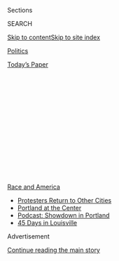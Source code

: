 <div id="app">

<div>

<div>

<div>

<div class="NYTAppHideMasthead css-1q2w90k e1suatyy0">

<div class="section css-ui9rw0 e1suatyy2">

<div class="css-eph4ug er09x8g0">

<div class="css-6n7j50">

</div>

<span class="css-1dv1kvn">Sections</span>

<div class="css-10488qs">

<span class="css-1dv1kvn">SEARCH</span>

</div>

[Skip to content](#site-content)[Skip to site
index](#site-index)

</div>

<div id="masthead-section-label" class="css-1wr3we4 eaxe0e00">

[Politics](https://www.nytimes.com/section/politics)

</div>

<div class="css-10698na e1huz5gh0">

</div>

</div>

<div id="masthead-bar-one" class="section hasLinks css-15hmgas e1csuq9d3">

<div class="css-uqyvli e1csuq9d0">

</div>

<div class="css-1uqjmks e1csuq9d1">

</div>

<div class="css-9e9ivx">

[](https://myaccount.nytimes.com/auth/login?response_type=cookie&client_id=vi)

</div>

<div class="css-1bvtpon e1csuq9d2">

[Today’s
Paper](https://www.nytimes.com/section/todayspaper)

</div>

</div>

</div>

</div>

<div data-aria-hidden="false">

<div id="site-content" data-role="main">

<div>

<div class="css-1aor85t" style="opacity:0.000000001;z-index:-1;visibility:hidden">

<div class="css-1hqnpie">

<div class="css-epjblv">

<span class="css-17xtcya">[Politics](/section/politics)</span><span class="css-x15j1o">|</span><span class="css-fwqvlz">Some
Republicans Have Grown Wary of Protests Against Racism, Poll
Shows</span>

</div>

<div class="css-k008qs">

<div class="css-1iwv8en">

<span class="css-18z7m18"></span>

<div>

</div>

</div>

<span class="css-1n6z4y">https://nyti.ms/2O9SXo6</span>

<div class="css-1705lsu">

<div class="css-4xjgmj">

<div class="css-4skfbu" data-role="toolbar" data-aria-label="Social Media Share buttons, Save button, and Comments Panel with current comment count" data-testid="share-tools">

  - 
  - 
  - 
  - 
    
    <div class="css-6n7j50">
    
    </div>

  - 

</div>

</div>

</div>

</div>

</div>

</div>

<div id="NYT_TOP_BANNER_REGION" class="css-13pd83m">

<div>

<div id="styln-prism-menu-1590763508878" class="section interactive-content interactive-size-medium css-1edisqu">

<div class="css-17ih8de interactive-body">

<div id="scroll-container" class="css-1gj85ro">

[<span class="styln-title-wrap"><span class="css-1pje3qr">Race
and</span><span class="css-1pje3qr">
America</span></span>](https://www.nytimes.com/news-event/george-floyd-protests-minneapolis-new-york-los-angeles?action=click&pgtype=Article&state=default&region=TOP_BANNER&context=storylines_menu)

  - [Protesters Return to Other
    Cities](https://www.nytimes.com/2020/07/26/us/protests-portland-seattle-trump.html?action=click&pgtype=Article&state=default&region=TOP_BANNER&context=storylines_menu)
  - [Portland at the
    Center](https://www.nytimes.com/2020/07/24/us/portland-oregon-protests-white-race.html?action=click&pgtype=Article&state=default&region=TOP_BANNER&context=storylines_menu)
  - [Podcast: Showdown in
    Portland](https://www.nytimes.com/2020/07/23/podcasts/the-daily/portland-protests.html?action=click&pgtype=Article&state=default&region=TOP_BANNER&context=storylines_menu)
  - [45 Days in
    Louisville](https://www.nytimes.com/interactive/2020/07/16/us/black-lives-matter-protests-louisville-breonna-taylor.html?action=click&pgtype=Article&state=default&region=TOP_BANNER&context=storylines_menu)

</div>

</div>

</div>

</div>

</div>

<div id="top-wrapper" class="css-1sy8kpn">

<div id="top-slug" class="css-l9onyx">

Advertisement

</div>

[Continue reading the main
story](#after-top)

<div class="ad top-wrapper" style="text-align:center;height:100%;display:block;min-height:250px">

<div id="top" class="place-ad" data-position="top" data-size-key="top">

</div>

</div>

<div id="after-top">

</div>

</div>

<div>

<div id="sponsor-wrapper" class="css-1hyfx7x">

<div id="sponsor-slug" class="css-19vbshk">

Supported by

</div>

[Continue reading the main
story](#after-sponsor)

<div id="sponsor" class="ad sponsor-wrapper" style="text-align:center;height:100%;display:block">

</div>

<div id="after-sponsor">

</div>

</div>

<div class="css-186x18t">

</div>

<div class="css-1vkm6nb ehdk2mb0">

# Some Republicans Have Grown Wary of Protests Against Racism, Poll Shows

</div>

A month ago, polls reflected a new consensus around the need for racial
justice. But after weeks of attacks by President Trump, some
Republicans’ views have shifted.

<div class="css-79elbk" data-testid="photoviewer-wrapper">

<div class="css-z3e15g" data-testid="photoviewer-wrapper-hidden">

</div>

<div class="css-1a48zt4 ehw59r15" data-testid="photoviewer-children">

![<span class="css-16f3y1r e13ogyst0" data-aria-hidden="true">A protest
in Dallas on Saturday. In a new Monmouth poll, a wide majority of
Americans across age, gender and race showed sympathy for the Black
Lives Matter
movement. </span><span class="css-cnj6d5 e1z0qqy90" itemprop="copyrightHolder"><span class="css-1ly73wi e1tej78p0">Credit...</span><span><span>Nitashia
Johnson for The New York
Times</span></span></span>](https://static01.nyt.com/images/2020/07/08/us/politics/08polling-race/merlin_174249411_011180d4-f95e-474a-8cfe-aa4b4cf8a4f8-articleLarge.jpg?quality=75&auto=webp&disable=upscale)

</div>

</div>

<div class="css-18e8msd">

<div class="css-vp77d3 epjyd6m0">

<div class="css-hus3qt ey68jwv0" data-aria-hidden="true">

[![Giovanni
Russonello](https://static01.nyt.com/images/2019/04/03/multimedia/author-giovanni-russonello/author-giovanni-russonello-thumbLarge.png
"Giovanni Russonello")](https://www.nytimes.com/by/giovanni-russonello)

</div>

<div class="css-1baulvz">

By [<span class="css-1baulvz last-byline" itemprop="name">Giovanni
Russonello</span>](https://www.nytimes.com/by/giovanni-russonello)

</div>

</div>

  - 
    
    <div class="css-ld3wwf e16638kd2">
    
    July 8,
    2020
    
    </div>

  - 
    
    <div class="css-4xjgmj">
    
    <div class="css-d8bdto" data-role="toolbar" data-aria-label="Social Media Share buttons, Save button, and Comments Panel with current comment count" data-testid="share-tools">
    
      - 
      - 
      - 
      - 
        
        <div class="css-6n7j50">
        
        </div>
    
      - 
    
    </div>
    
    </div>

</div>

</div>

<div class="section meteredContent css-1r7ky0e" name="articleBody" itemprop="articleBody">

<div class="css-1fanzo5 StoryBodyCompanionColumn">

<div class="css-53u6y8">

Most Americans continue to support the nationwide protests against
racial injustice, but with [President
Trump](https://www.nytimes.com/interactive/2020/us/elections/donald-trump.html)
issuing an [ever-more-combative barrage of
attacks](https://www.nytimes.com/2020/07/06/us/politics/trump-bubba-wallace-nascar.html),
new polling shows that some Republicans have grown wary of
demonstrators’ demands and retreated toward saying that racism is not
in fact a big problem in the United States.

At the start of June, many polls showed the emergence of [a rare
consensus](https://www.nytimes.com/2020/06/05/us/politics/polling-george-floyd-protests-racism.html)
around calls for racial justice and changes to policing, with a majority
of Republicans joining other Americans in saying that racial
discrimination is a big issue for the country.

But a [Monmouth University
survey](https://www.monmouth.edu/polling-institute/documents/monmouthpoll_us_070820.pdf/)
released on Wednesday found that at the end of last month, just 40
percent of Republicans still said racism was a big problem, a drop of 15
percentage points from four weeks earlier.

And while close to four in 10 Republicans [told Monmouth
researchers](https://www.monmouth.edu/polling-institute/documents/monmouthpoll_us_060220.pdf/)
at the start of last month that protesters’ anger was justified, that
number fell by more than half in the new poll, with just 15 percent of
Republicans saying so. A majority of Democrats and independents
continued to say that the demonstrators’ grievances were fully
justified.

</div>

</div>

<div class="css-1fanzo5 StoryBodyCompanionColumn">

<div class="css-53u6y8">

Sekou Franklin, a political scientist at Middle Tennessee State
University, said, “It’s very difficult for a conservative Republican who
gravitates toward Trump to then embrace the idea that racism is an
urgent issue that we need to deal with, because Trump is driving a wedge
between those people and the protesters out in the street.”

“But attitudes shift back and forth,” Dr. Franklin added. “I think the
concern among many activists and social scientists is with the moderate
observer, who’s now more sympathetic to the protesters. Will that
person’s attitudes shift back over time?”

Over all, a wide majority of Americans across age, gender and race said
they thought the Black Lives Matter movement had brought attention to
real racial disparities in the country — and most said they expected the
current protest movement to have a positive impact on race relations.

Republicans were the only major subgroup to be about evenly split on the
legitimacy and likely effects of the protests. Forty-nine percent of
Republicans told Monmouth researchers that Black Lives Matter had shined
a light on real problems; 47 percent said it hadn’t.

But even if many Republicans have been receptive to Mr. Trump’s
messaging, that does not always mean they express satisfaction with his
style. Just 43 percent said that his handling of the protests had made
things better, while another 45 percent said it had either made things
worse or had no impact.

</div>

</div>

<div class="css-1fanzo5 StoryBodyCompanionColumn">

<div class="css-53u6y8">

Glen Bolger, a longtime Republican pollster, said that he saw some
Republicans’ heightened aversion as the natural result of what they are
seeing in the news. “It’s becoming a partisan issue, and that’s clearly
a shame, but there’s not a lot of sympathy for the people who are
blowing things up or looting stores” or taking down monuments to the
country’s founding fathers, he said.

But Mr. Bolger said Democrats had shown a surprising ability to avoid
being painted as extreme on one particular issue: calls to “defund the
police.”

This has become the major rallying cry at protests, with activists
pushing for a scaling-down of the police presence in municipalities
across the country and a greater investment in social services. While
some Democrats — including [Joseph R. Biden
Jr.](https://www.nytimes.com/interactive/2020/us/elections/joe-biden.html),
the party’s presumptive nominee — have distanced themselves from the
language, many prominent progressives have proudly embraced it.

Mr. Trump and other Republicans have seized on this phrase, believing
that most voters will find it alienating and extreme. More than half of
the Trump campaign’s television budget from the past week was spent on a
single advertisement depicting an empty police station under a Biden
administration, according to Advertising Analytics.

Over the past seven days, the campaign has spent $3.1 million on an ad
that shows an answering service in the future responding to a 911 call,
with scenes from eruptive protests taking over the split screen. The ad
appears to illustrate a dystopian nightmare, resembling imagery from Fox
News more than from the Biden campaign platform.

But the Monmouth poll’s results, along with [similar data from other
surveys](https://www.nytimes.com/2020/07/03/us/politics/polling-defund-the-police.html),
don’t bode well for this messaging. An overwhelming share of Americans
told Monmouth’s interviewers that when they heard protesters say “defund
the police,” they understood it as a demand to change the way police
departments operate, not as a push to eliminate the police altogether.

Seventy-seven percent of all Monmouth respondents — including
three-quarters of white Americans and two-thirds of Republicans — said
this, while less than one in five said they thought “defund the police”
meant getting rid of police departments.

</div>

</div>

<div class="css-1fanzo5 StoryBodyCompanionColumn">

<div class="css-53u6y8">

“I think ultimately that is not as clear-cut a message for Republicans
as we might have hoped, because the Democrats have kind of stepped back
and clarified that,” Mr. Bolger said.

Dr. Franklin, who identified himself as a longtime supporter of the
movement to defund the police, said he had been surprised at the lack of
“major pushback” against protesters’ cries. “To the credit of activists
around the country who have been working on the defund movement,” he
said, “they’ve effectively been able to dissect municipal budgets and
make it explicitly clear how much money goes toward police departments,
and how much money can go toward public health and other first
responders.”

With the public now mostly viewing “defund the police” as a call to
shift funds, rather than get rid of departments altogether, the terms of
the debate on the left have shifted. “The defund movement is distinct
from the abolition movement,” Dr. Franklin said, noting that many
protesters do indeed seek to [abolish traditional police departments
altogether](https://www.nytimes.com/2019/04/17/magazine/prison-abolition-ruth-wilson-gilmore.html)
and replace them with a system built entirely around models of
restorative justice.

Nick Corasaniti contributed reporting.

</div>

</div>

</div>

<div>

</div>

<div>

</div>

<div>

</div>

<div>

<div id="bottom-wrapper" class="css-1ede5it">

<div id="bottom-slug" class="css-l9onyx">

Advertisement

</div>

[Continue reading the main
story](#after-bottom)

<div id="bottom" class="ad bottom-wrapper" style="text-align:center;height:100%;display:block;min-height:90px">

</div>

<div id="after-bottom">

</div>

</div>

</div>

</div>

</div>

## Site Index

<div>

</div>

## Site Information Navigation

  - [© <span>2020</span> <span>The New York Times
    Company</span>](https://help.nytimes.com/hc/en-us/articles/115014792127-Copyright-notice)

<!-- end list -->

  - [NYTCo](https://www.nytco.com/)
  - [Contact
    Us](https://help.nytimes.com/hc/en-us/articles/115015385887-Contact-Us)
  - [Work with us](https://www.nytco.com/careers/)
  - [Advertise](https://nytmediakit.com/)
  - [T Brand Studio](http://www.tbrandstudio.com/)
  - [Your Ad
    Choices](https://www.nytimes.com/privacy/cookie-policy#how-do-i-manage-trackers)
  - [Privacy](https://www.nytimes.com/privacy)
  - [Terms of
    Service](https://help.nytimes.com/hc/en-us/articles/115014893428-Terms-of-service)
  - [Terms of
    Sale](https://help.nytimes.com/hc/en-us/articles/115014893968-Terms-of-sale)
  - [Site
    Map](https://spiderbites.nytimes.com)
  - [Help](https://help.nytimes.com/hc/en-us)
  - [Subscriptions](https://www.nytimes.com/subscription?campaignId=37WXW)

</div>

</div>

</div>

</div>
